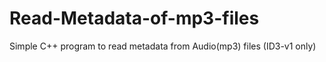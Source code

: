 # Read-Metadata-of-mp3-files
Simple C++ program to read metadata from Audio(mp3) files (ID3-v1 only)
